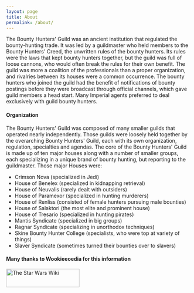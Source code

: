 ```yaml
---
layout: page
title: About
permalink: /about/
---
```

The Bounty Hunters' Guild was an ancient institution that regulated the bounty-hunting trade. It was led by a guildmaster who held members to the Bounty Hunters' Creed, the unwritten rules of the bounty hunters. Its rules were the laws that kept bounty hunters together, but the guild was full of loose cannons, who would often break the rules for their own benefit. The guild was more a coalition of the professionals than a proper organization, and rivalries between its houses were a common occurrence. The bounty hunters who joined the guild had the benefit of notifications of bounty postings before they were broadcast through official channels, which gave guild members a head start. Many Imperial agents preferred to deal exclusively with guild bounty hunters.

#### Organization

The Bounty Hunters' Guild was composed of many smaller guilds that operated nearly independently. Those guilds were loosely held together by the overarching Bounty Hunters' Guild, each with its own organization, regulation, specialties and agendas. The core of the Bounty Hunters' Guild is made up of ten major houses along with a number of smaller groups, each specializing in a unique brand of bounty hunting, but reporting to the guildmaster. Those major Houses were:

* Crimson Nova (specialized in Jedi)
* House of Benelex (specialized in kidnapping retrieval)
* House of Neuvalis (rarely dealt with outsiders)
* House of Paramexor (specialized in hunting murderers)
* House of Renliss (consisted of female hunters pursuing male bounties)
* House of Salaktori (the most elite and prominent house)
* House of Tresario (specialized in hunting pirates)
* Mantis Syndicate (specialized in big groups)
* Ragnar Syndicate (specializing in unorthodox techniques)
* Skine Bounty Hunter College (specialists, who were top at variety of things)
* Slaver Syndicate (sometimes turned their bounties over to slavers)

#### Many thanks to Wookieeoedia for this information

<a href="http://starwars.wikia.com/wiki/Bounty_Hunters%27_Guild/Legends" target="_blank">
<img src="{{ site.url }}/assets/Wiki-wordmark.png" alt="The Star Wars Wiki" width="200" height="50" border="0">
